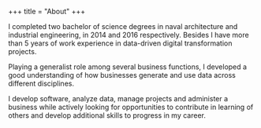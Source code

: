+++
title = "About"
+++

I completed two bachelor of science degrees in naval architecture and industrial engineering, in 2014 and 2016 respectively. Besides I have more than 5 years of work experience in data-driven digital transformation projects. 

Playing a generalist role among several business functions, I developed a good understanding of how businesses generate and use data across different disciplines. 

I develop software, analyze data, manage projects and administer a business while actively looking for opportunities to contribute in learning of others and develop additional skills to progress in my career. 
